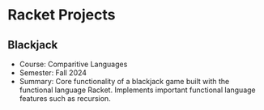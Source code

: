 # Racket Projects

## Blackjack

- Course: Comparitive Languages
- Semester: Fall 2024
- Summary: Core functionality of a blackjack game built with the functional language Racket. Implements important functional language features such as recursion.
